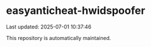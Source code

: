 # easyanticheat-hwidspoofer

Last updated: 2025-07-01 10:37:46

This repository is automatically maintained.
